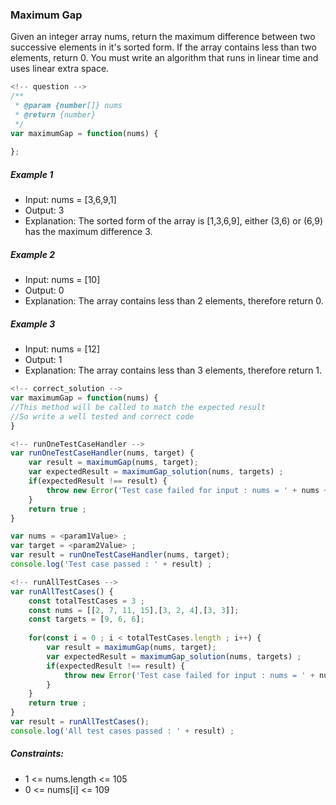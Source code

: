 ### Maximum Gap
Given an integer array nums, return the maximum difference between two successive elements in it's sorted form.
If the array contains less than two elements, return 0.
You must write an algorithm that runs in linear time and uses linear extra space.

```javascript
<!-- question -->
/**
 * @param {number[]} nums
 * @return {number}
 */
var maximumGap = function(nums) {
    
};
```

##### Example 1
- Input: nums = [3,6,9,1]
- Output: 3
- Explanation: The sorted form of the array is [1,3,6,9], either (3,6) or (6,9) has the maximum difference 3.
    
##### Example 2
- Input: nums = [10]
- Output: 0
- Explanation: The array contains less than 2 elements, therefore return 0.

##### Example 3
- Input: nums = [12]
- Output: 1
- Explanation: The array contains less than 3 elements, therefore return 1.

```javascript
<!-- correct_solution -->
var maximumGap = function(nums) {
//This method will be called to match the expected result
//So write a well tested and correct code
}
```
```javascript
<!-- runOneTestCaseHandler -->
var runOneTestCaseHandler(nums, target) {
    var result = maximumGap(nums, target);
    var expectedResult = maximumGap_solution(nums, targets) ;
    if(expectedResult !== result) {
        throw new Error('Test case failed for input : nums = ' + nums + ' target = ' + targets);
    }
    return true ;
}

var nums = <param1Value> ;
var target = <param2Value> ;
var result = runOneTestCaseHandler(nums, target);
console.log('Test case passed : ' + result) ;
```
```javascript
<!-- runAllTestCases -->
var runAllTestCases() {
    const totalTestCases = 3 ;
    const nums = [[2, 7, 11, 15],[3, 2, 4],[3, 3]];
    const targets = [9, 6, 6];
    
    for(const i = 0 ; i < totalTestCases.length ; i++) {
        var result = maximumGap(nums, target);
        var expectedResult = maximumGap_solution(nums, targets) ;
        if(expectedResult !== result) {
            throw new Error('Test case failed for input : nums = ' + nums[i] + ' target = ' + targets[i]);
        }
    }
    return true ;
}
var result = runAllTestCases();
console.log('All test cases passed : ' + result) ;
```

##### Constraints:
- 1 <= nums.length <= 105
- 0 <= nums[i] <= 109
